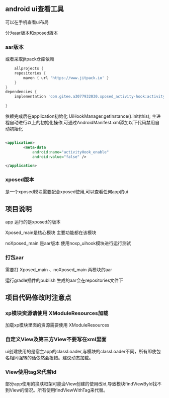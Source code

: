 ## android ui查看工具

可以在手机查看ui布局

分为aar版本和xposed版本

### aar版本

或者采取jitpack仓库依赖

```groovy
    allprojects {
    repositories {
        maven { url 'https://www.jitpack.io' }
    }
}
dependencies {
    implementation 'com.gitee.a3077932030.xposed_activity-hook:activityUIHook-app:1.1.0'  //若只想在测试环境使用 使用debugImplementation依赖
      
}
```

依赖完成后在application初始化 
UiHookManager.getInstance().init(this);
主进程自动进行以上的初始化操作,可通过AndroidManifest.xml添加以下代码禁用自动初始化
```xml

<application>
        <meta-data
            android:name="activityHook_enable"
            android:value="false" />

</application>
```



### xposed版本
是一个xposed模块需要配合xposed使用,可以查看任何app的ui



## 项目说明

app 运行的是xposed的版本

Xposed_main是核心模块 主要功能都在该模块

noXposed_main 是aar版本 使用noxp_uihook模块进行运行测试

### 打包aar

需要打 Xposed_main 、noXposed_main 两模块的aar

运行gradle插件的publish 生成的aar会在repositories文件下

## 项目代码修改时注意点

### xp模块资源请使用 XModuleResources加载

加载xp模块里面的资源需要使用 XModuleResources

### 自定义View及第三方View不要写在xml里面

ui创建使用的是宿主app的classLoader,与模块的classLoader不同，所有即使包名相同强转的话依然会报错。建议动态加载。

### View使用tag来代替id

部分app使用的换肤框架可能会View创建的使用改id,导致模块findViewById找不到View的情况。所有使用findViewWithTag来代替。



